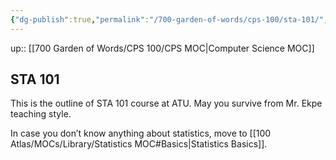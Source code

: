 ```yaml
---
{"dg-publish":true,"permalink":"/700-garden-of-words/cps-100/sta-101/","dgHomeLink":false,"dgPassFrontmatter":false}
---
```


up:: [[700 Garden of Words/CPS 100/CPS  MOC|Computer Science MOC]]
## STA 101

This is the outline of STA 101 course at ATU. May you survive from Mr. Ekpe teaching style.

In case you don’t know anything about statistics, move to [[100 Atlas/MOCs/Library/Statistics MOC#Basics|Statistics Basics]].
